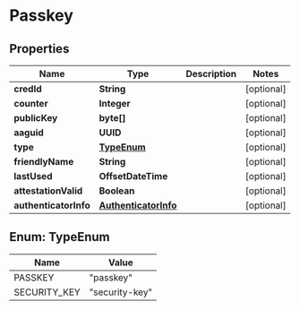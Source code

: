 

# Passkey


## Properties

| Name | Type | Description | Notes |
|------------ | ------------- | ------------- | -------------|
|**credId** | **String** |  |  [optional] |
|**counter** | **Integer** |  |  [optional] |
|**publicKey** | **byte[]** |  |  [optional] |
|**aaguid** | **UUID** |  |  [optional] |
|**type** | [**TypeEnum**](#TypeEnum) |  |  [optional] |
|**friendlyName** | **String** |  |  [optional] |
|**lastUsed** | **OffsetDateTime** |  |  [optional] |
|**attestationValid** | **Boolean** |  |  [optional] |
|**authenticatorInfo** | [**AuthenticatorInfo**](AuthenticatorInfo.md) |  |  [optional] |



## Enum: TypeEnum

| Name | Value |
|---- | -----|
| PASSKEY | &quot;passkey&quot; |
| SECURITY_KEY | &quot;security-key&quot; |



